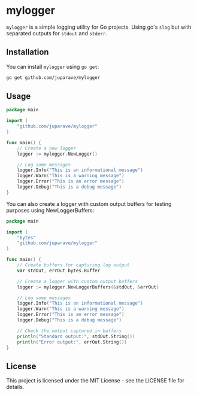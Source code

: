 # mylogger

`mylogger` is a simple logging utility for Go projects. Using go's `slog` but
with separated outputs for `stdout` and `stderr`.

## Installation

You can install `mylogger` using `go get`:

```bash
go get github.com/juparave/mylogger
```

## Usage

```go
package main

import (
	"github.com/juparave/mylogger"
)

func main() {
	// Create a new logger
	logger := mylogger.NewLogger()

	// Log some messages
	logger.Info("This is an informational message")
	logger.Warn("This is a warning message")
	logger.Error("This is an error message")
	logger.Debug("This is a debug message")
}
```

You can also create a logger with custom output buffers for testing purposes
using NewLoggerBuffers:

```go
package main

import (
	"bytes"
	"github.com/juparave/mylogger"
)

func main() {
	// Create buffers for capturing log output
	var stdOut, errOut bytes.Buffer

	// Create a logger with custom output buffers
	logger := mylogger.NewLoggerBuffers(&stdOut, &errOut)

	// Log some messages
	logger.Info("This is an informational message")
	logger.Warn("This is a warning message")
	logger.Error("This is an error message")
	logger.Debug("This is a debug message")

	// Check the output captured in buffers
	println("Standard output:", stdOut.String())
	println("Error output:", errOut.String())
}
```

## License

This project is licensed under the MIT License - see the LICENSE file for details.


